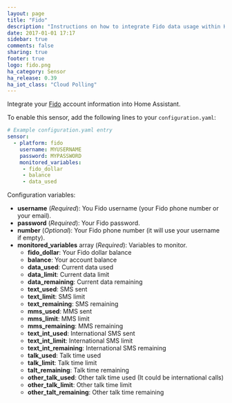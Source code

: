 ```yaml
---
layout: page
title: "Fido"
description: "Instructions on how to integrate Fido data usage within Home Assistant."
date: 2017-01-01 17:17
sidebar: true
comments: false
sharing: true
footer: true
logo: fido.png
ha_category: Sensor
ha_release: 0.39
ha_iot_class: "Cloud Polling"
---
```



Integrate your [Fido](https://www.fido.ca/) account information into Home Assistant.

To enable this sensor, add the following lines to your `configuration.yaml`:

```yaml
# Example configuration.yaml entry
sensor:
  - platform: fido
    username: MYUSERNAME
    password: MYPASSWORD
    monitored_variables:
     - fido_dollar
     - balance
     - data_used
```

Configuration variables:

- **username** (*Required*): You Fido username (your Fido phone number or your email).
- **password** (*Required*): Your Fido password.
- **number** (*Optional*): Your Fido phone number (it will use your username if empty).
- **monitored_variables** array (*Required*): Variables to monitor.
  - **fido_dollar**: Your Fido dollar balance
  - **balance**: Your account balance
  - **data_used**: Current data used
  - **data_limit**: Current data limit
  - **data_remaining**: Current data remaining
  - **text_used**: SMS sent
  - **text_limit**: SMS limit
  - **text_remaining**: SMS remaining
  - **mms_used**: MMS sent
  - **mms_limit**: MMS limit
  - **mms_remaining**: MMS remaining
  - **text_int_used**: International SMS sent
  - **text_int_limit**: International SMS limit
  - **text_int_remaining**: International SMS remaining
  - **talk_used**: Talk time used
  - **talk_limit**: Talk time limit
  - **talt_remaining**: Talk time remaining
  - **other_talk_used**: Other talk time used (It could be international calls)
  - **other_talk_limit**: Other talk time limit
  - **other_talt_remaining**: Other talk time remaining
